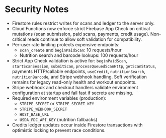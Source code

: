 # Security Notes

- Firestore rules restrict writes for scans and ledger to the server only.
- Cloud Functions now enforce strict Firebase App Check on critical mutations (scan submission, paid scans, payments, credit usage). Non-critical reads continue to allow soft validation for compatibility.
- Per-user rate limiting protects expensive endpoints:
  - `scan_create` and `beginPaidScan`: 10 requests/hour
  - Nutrition search and barcode lookups: 100 requests/hour
- Strict App Check validation is active for: `beginPaidScan`, `startScanSession`, `submitScan`, `processQueuedScanHttp`, `getScanStatus`, payments HTTP/callable endpoints, `useCredit`, `nutritionSearch`, `nutritionBarcode`, and Stripe webhook handling. Soft verification remains for legacy read-only health and workout endpoints.
- Stripe webhook and checkout handlers validate environment configuration at startup and fail fast if secrets are missing.
- Required environment variables (production):
  - `STRIPE_SECRET` or `STRIPE_SECRET_KEY`
  - `STRIPE_WEBHOOK_SECRET`
  - `HOST_BASE_URL`
  - `USDA_FDC_API_KEY` (nutrition fallbacks)
- Credits ledger updates occur inside Firestore transactions with optimistic locking to prevent race conditions.
